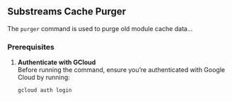 ## Substreams Cache Purger

The `purger` command is used to purge old module cache data... 

### Prerequisites

1. **Authenticate with GCloud**  
   Before running the command, ensure you’re authenticated with Google Cloud by running:
   ```bash
   gcloud auth login
   ```


